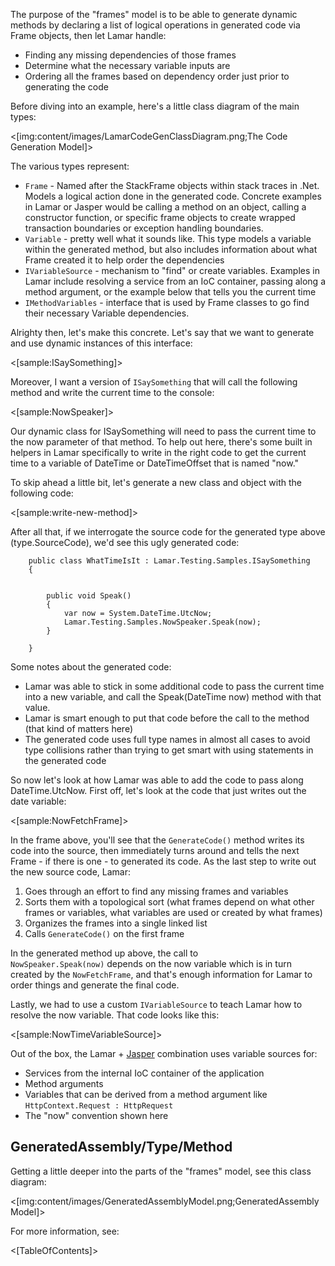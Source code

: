 <!--title:The "Frame" Model-->


The purpose of the "frames" model is to be able to generate dynamic methods by declaring a list of logical operations in generated code via Frame objects, then let Lamar handle:

* Finding any missing dependencies of those frames
* Determine what the necessary variable inputs are
* Ordering all the frames based on dependency order just prior to generating the code

Before diving into an example, here's a little class diagram of the main types:

<[img:content/images/LamarCodeGenClassDiagram.png;The Code Generation Model]>

The various types represent:

* `Frame` - Named after the StackFrame objects within stack traces in .Net. Models a logical action done in the generated code. Concrete examples in Lamar or Jasper would be calling a method on an object, calling a constructor function, or specific frame objects to create wrapped transaction boundaries or exception handling boundaries.
* `Variable` - pretty well what it sounds like. This type models a variable within the generated method, but also includes information about what Frame created it to help order the dependencies
* `IVariableSource` - mechanism to "find" or create variables. Examples in Lamar include resolving a service from an IoC container, passing along a method argument, or the example below that tells you the current time
* `IMethodVariables` - interface that is used by Frame classes to go find their necessary Variable dependencies.

Alrighty then, let's make this concrete. Let's say that we want to generate and use dynamic instances of this interface:

<[sample:ISaySomething]>

Moreover, I want a version of `ISaySomething` that will call the following method and write the current time to the console:

<[sample:NowSpeaker]>

Our dynamic class for ISaySomething will need to pass the current time to the now parameter of that method. To help out here, there's some built in helpers in Lamar specifically to write in the right code to get the current time to a variable of DateTime or DateTimeOffset that is named "now."

To skip ahead a little bit, let's generate a new class and object with the following code:

<[sample:write-new-method]>

After all that, if we interrogate the source code for the generated type above (type.SourceCode), we'd see this ugly generated code:

```
    public class WhatTimeIsIt : Lamar.Testing.Samples.ISaySomething
    {


        public void Speak()
        {
            var now = System.DateTime.UtcNow;
            Lamar.Testing.Samples.NowSpeaker.Speak(now);
        }

    }
```

Some notes about the generated code:

* Lamar was able to stick in some additional code to pass the current time into a new variable, and call the Speak(DateTime now) method with that value.
* Lamar is smart enough to put that code before the call to the method (that kind of matters here)
* The generated code uses full type names in almost all cases to avoid type collisions rather than trying to get smart with using statements in the generated code

So now let's look at how Lamar was able to add the code to pass along DateTime.UtcNow. First off, let's look at the code that just writes out the date variable:

<[sample:NowFetchFrame]>

In the frame above, you'll see that the `GenerateCode()` method writes its code into the source, then immediately turns around and tells the next Frame - if there is one - to generated its code. As the last step to write out the new source code, Lamar:

1. Goes through an effort to find any missing frames and variables
1. Sorts them with a topological sort (what frames depend on what other frames or variables, what variables are used or created by what frames)
1. Organizes the frames into a single linked list
1. Calls `GenerateCode()` on the first frame

In the generated method up above, the call to `NowSpeaker.Speak(now)` depends on the now variable which is in turn created by the `NowFetchFrame`, and that's enough information for Lamar to order things and generate the final code.

Lastly, we had to use a custom `IVariableSource` to teach Lamar how to resolve the now variable. That code looks like this:

<[sample:NowTimeVariableSource]>

Out of the box, the Lamar + [Jasper](https://jasperfx.github.io) combination uses variable sources for:

* Services from the internal IoC container of the application
* Method arguments
* Variables that can be derived from a method argument like `HttpContext.Request : HttpRequest`
* The "now" convention shown here

## GeneratedAssembly/Type/Method

Getting a little deeper into the parts of the "frames" model, see this class diagram:

<[img:content/images/GeneratedAssemblyModel.png;GeneratedAssembly Model]>


For more information, see:

<[TableOfContents]>